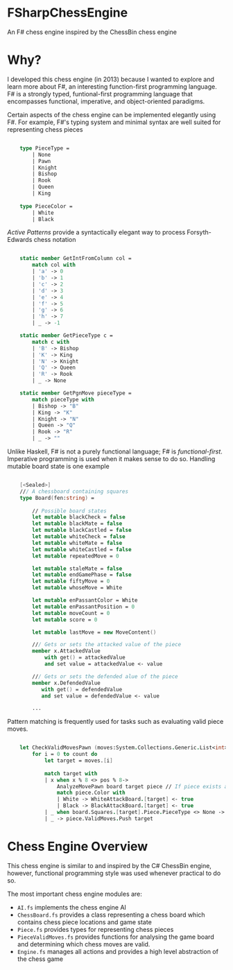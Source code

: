 # FSharpChessEngine
An F# chess engine inspired by the ChessBin chess engine

# Why?
I developed this chess engine (in 2013) because I wanted to explore and learn more about F\#, an interesting function-first programming language. F# is a strongly typed, funtional-first programming language that encompasses functional, imperative, and object-oriented paradigms.

Certain aspects of the chess engine can be implemented elegantly using F#. For example, F#'s typing system and minimal syntax are well suited for representing chess pieces

```fsharp

    type PieceType = 
        | None
        | Pawn
        | Knight
        | Bishop
        | Rook
        | Queen
        | King
  
    type PieceColor = 
        | White
        | Black
```

*Active Patterns* provide a syntactically elegant way to process Forsyth-Edwards chess notation

```fsharp

    static member GetIntFromColumn col = 
        match col with
        | 'a' -> 0
        | 'b' -> 1
        | 'c' -> 2
        | 'd' -> 3
        | 'e' -> 4
        | 'f' -> 5
        | 'g' -> 6
        | 'h' -> 7
        | _ -> -1

    static member GetPieceType c = 
        match c with
        | 'B' -> Bishop
        | 'K' -> King
        | 'N' -> Knight
        | 'Q' -> Queen
        | 'R' -> Rook
        | _ -> None

    static member GetPgnMove pieceType = 
        match pieceType with
        | Bishop -> "B"
        | King -> "K"
        | Knight -> "N"
        | Queen -> "Q"
        | Rook -> "R"
        | _ -> ""
```


Unlike Haskell, F# is not a purely functional language; F# is *functional-first*. Imperative programming is used when it makes sense to do so. Handling mutable board state is one example

```fsharp

    [<Sealed>] 
    /// A chessboard containing squares
    type Board(fen:string) = 
        
        // Possible board states
        let mutable blackCheck = false
        let mutable blackMate = false
        let mutable blackCastled = false
        let mutable whiteCheck = false
        let mutable whiteMate = false
        let mutable whiteCastled = false
        let mutable repeatedMove = 0

        let mutable staleMate = false
        let mutable endGamePhase = false
        let mutable fiftyMove = 0
        let mutable whoseMove = White

        let mutable enPassantColor = White
        let mutable enPassantPosition = 0
        let mutable moveCount = 0
        let mutable score = 0

        let mutable lastMove = new MoveContent()

        /// Gets or sets the attacked value of the piece
        member x.AttackedValue
            with get() = attackedValue
            and set value = attackedValue <- value

        /// Gets or sets the defended alue of the piece
        member x.DefendedValue
           with get() = defendedValue
           and set value = defendedValue <- value

        ...
```

Pattern matching is frequently used for tasks such as evaluating valid piece moves.

```fsharp

    let CheckValidMovesPawn (moves:System.Collections.Generic.List<int>) (piece:Piece) (pos:int) (board:Board) (count:int) =   
        for i = 0 to count do
            let target = moves.[i]
            
            match target with
            | x when x % 8 <> pos % 8->
                AnalyzeMovePawn board target piece // If piece exists at target, it might be killable
                match piece.Color with 
                | White -> WhiteAttackBoard.[target] <- true
                | Black -> BlackAttackBoard.[target] <- true
            | _ when board.Squares.[target].Piece.PieceType <> None -> () // Can't move if another piece blocks path
            | _ -> piece.ValidMoves.Push target
```

# Chess Engine Overview

This chess engine is similar to and inspired by the C# ChessBin engine, however, functional programming style was used whenever practical to do so.

The most important chess engine modules are:

* `AI.fs` implements the chess engine AI
* `ChessBoard.fs` provides a class representing a chess board which contains chess piece locations and game state
* `Piece.fs` provides types for representing chess pieces
* `PieceValidMoves.fs` provides functions for analysing the game board and determining which chess moves are valid.
* `Engine.fs` manages all actions and provides a high level abstraction of the chess game
